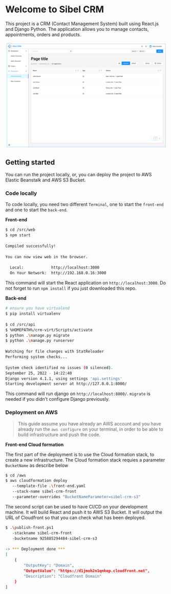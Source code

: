 # Welcome to Sibel CRM

This project is a CRM (Contact Management System) built using React.js and Django Python. The application allows you to manage contacts, appointments, orders and products.

![Mockup](/docs/img-01.png)

## Getting started

You can run the project locally, or, you can deploy the project to AWS Elastic Beanstalk and AWS S3 Bucket.

### Code locally

To code locally, you need two different `Terminal`, one to start the `front-end` and one to start the `back-end`.

**Front-end**

```bash
$ cd /src/web
$ npm start

Compiled successfully!

You can now view web in the browser.

  Local:            http://localhost:3000
  On Your Network:  http://192.168.0.16:3000
```

This command will start the React application on `http://localhost:3000`. Do not forget to run `npm install` if you just downloaded this repo.

**Back-end**

```bash
# ensure you have virtualend
$ pip install virtualenv

$ cd /src/api
$ %HOMEPATH%/crm-virt/Scripts/activate
$ python .\manage.py migrate
$ python .\manage.py runserver

Watching for file changes with StatReloader
Performing system checks...

System check identified no issues (0 silenced).
September 25, 2022 - 14:22:40
Django version 4.1.1, using settings 'api.settings'
Starting development server at http://127.0.0.1:8000/
```

This command will run django on `http://localhost:8000/`. `migrate` is needed if you didn't configure Django previously.

### Deployment on AWS

 > This guide assume you have already an AWS account and you have already run the `aws configure` on your terminal, in order to be able to build infrastructure and push the code.

**Front-end Cloud formation**

The first part of the deployment is to use the Cloud formation stack, to create a new infrastructure. The Cloud formation stack requies a parameter `BucketName` as describe below

```bash
$ cd /aws
$ aws cloudformation deploy 
   --template-file .\front-end.yaml 
   --stack-name sibel-crm-front 
   --parameter-overrides "BucketNameParameter=sibel-crm-s3"
```

The second script can be used to have CI/CD on your development machine. It will build React and push it to AWS S3 Bucket. It will output the URL of Cloudfront so that you can check what has been deployed.

```bash
$ .\publish-front.ps1 
   -stackname sibel-crm-front 
   -bucketname 925885294484-sibel-crm-s3

-> *** Deployment done ***
[
    {
        "OutputKey": "Domain",
        "OutputValue": "https://d1jmoh2n1qnkep.cloudfront.net",
        "Description": "Cloudfront Domain"
    }
]
```